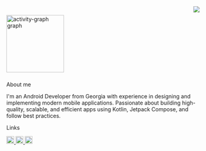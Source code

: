 <img align="right" height="" src="https://media1.tenor.com/m/mfH2YPHAO7gAAAAd/luffy-crying-in-the-rain.gif"  />

###

<div align="left">
  <img src="https://github-readme-activity-graph.vercel.app/graph?username=etozheluka&radius=16&theme=react&area=true&order=5" height="150" alt="activity-graph graph"  />
</div>

###
<p align="left">About me<p>
I'm an Android Developer from Georgia with experience in designing and implementing modern mobile applications. Passionate about building high-quality, scalable, and efficient apps using Kotlin, Jetpack Compose, and follow best practices.

<p align="left">Links<p>
<div align="left">
  <a href="https://www.linkedin.com/in/etozheluka/" target="_blank">
    <img src="https://img.shields.io/static/v1?message=LinkedIn&logo=linkedin&label=&color=0077B5&logoColor=white&labelColor=&style=for-the-badge" height="20" alt="linkedin logo"  />
  </a>
  <a href="https://t.me/etozheluka" target="_blank">
    <img src="https://img.shields.io/static/v1?message=Telegram&logo=telegram&label=&color=2CA5E0&logoColor=white&labelColor=&style=for-the-badge" height="20" alt="telegram logo"  />
  </a>
  <a href="https://discord.com/users/Momonga#9220" target="_blank">
    <img src="https://img.shields.io/static/v1?message=Discord&logo=discord&label=&color=7289DA&logoColor=white&labelColor=&style=for-the-badge" height="20" alt="discord logo"  />
  </a>
</div>

###
